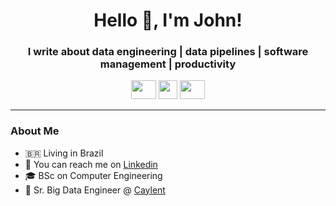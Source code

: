   <h1 align="center">Hello 👋, I'm John!</h1>
  <h3 align="center">I write about data engineering | data pipelines | software management | productivity </h3>

  <p align="center">
    <a href="https://www.linkedin.com/in/jonathangonsalves/">
      <img height="30" src="https://raw.githubusercontent.com/rahuldkjain/github-profile-readme-generator/master/src/images/icons/Social/linked-in-alt.svg"  height="30" width="40"/></a>
    <a href="https://www.instagram.com/jonathangonsalves_/?hl=pt-br">
      <img height="30" src="https://github.com/WaylonWalker/WaylonWalker/blob/main/icon/instagram.jpg?raw=true" height="30" width="30" /></a>
    <a href="https://www.youtube.com/channel/UCgaPJd8C4DtGc1oykjhHs2w" >
      <img height="30" src="https://raw.githubusercontent.com/rahuldkjain/github-profile-readme-generator/master/src/images/icons/Social/youtube.svg" height="30" width="40"/></a>
  </p>

  ---

  <h3 align="left">About Me</h3> 

  - 🇧🇷 Living in Brazil <br/>
  - 💬 You can reach me on [Linkedin](https://www.linkedin.com/in/jonathangonsalves/)
  - 🎓 BSc on Computer Engineering  <br/>
  - 🏢 Sr. Big Data Engineer @ [Caylent](https://caylent.com/) <br/> </a> 
</p>
